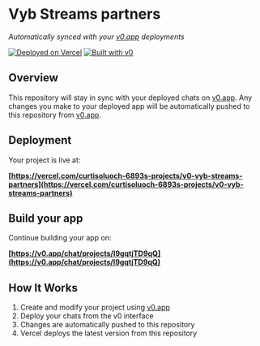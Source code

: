 # Vyb Streams partners

*Automatically synced with your [v0.app](https://v0.app) deployments*

[![Deployed on Vercel](https://img.shields.io/badge/Deployed%20on-Vercel-black?style=for-the-badge&logo=vercel)](https://vercel.com/curtisoluoch-6893s-projects/v0-vyb-streams-partners)
[![Built with v0](https://img.shields.io/badge/Built%20with-v0.app-black?style=for-the-badge)](https://v0.app/chat/projects/I9gqtjTD9qQ)

## Overview

This repository will stay in sync with your deployed chats on [v0.app](https://v0.app).
Any changes you make to your deployed app will be automatically pushed to this repository from [v0.app](https://v0.app).

## Deployment

Your project is live at:

**[https://vercel.com/curtisoluoch-6893s-projects/v0-vyb-streams-partners](https://vercel.com/curtisoluoch-6893s-projects/v0-vyb-streams-partners)**

## Build your app

Continue building your app on:

**[https://v0.app/chat/projects/I9gqtjTD9qQ](https://v0.app/chat/projects/I9gqtjTD9qQ)**

## How It Works

1. Create and modify your project using [v0.app](https://v0.app)
2. Deploy your chats from the v0 interface
3. Changes are automatically pushed to this repository
4. Vercel deploys the latest version from this repository